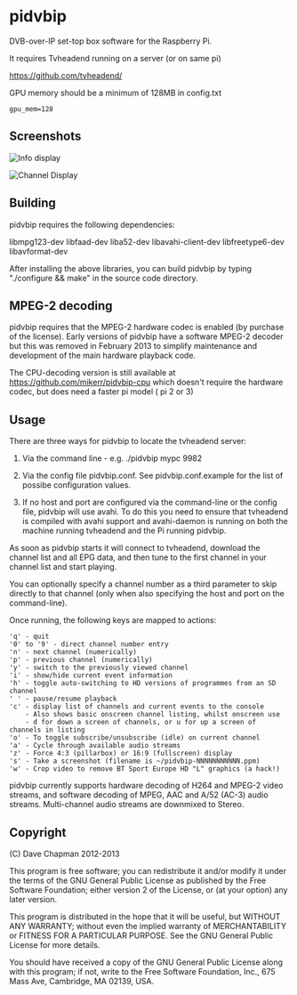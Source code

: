 pidvbip
=======

DVB-over-IP set-top box software for the Raspberry Pi.

It requires Tvheadend running on a server (or on same pi)

https://github.com/tvheadend/

GPU memory should be a minimum of 128MB in config.txt

    gpu_mem=128

Screenshots
-----------

![](http://i.imgur.com/REHGLaBm.jpg "Info display")

![](http://i.imgur.com/Upa7Jahm.jpg "Channel Display")

Building
--------

pidvbip requires the following dependencies:

libmpg123-dev libfaad-dev liba52-dev libavahi-client-dev libfreetype6-dev libavformat-dev

After installing the above libraries, you can build pidvbip by typing
"./configure && make" in the source code directory.


MPEG-2 decoding
---------------

pidvbip requires that the MPEG-2 hardware codec is enabled (by
purchase of the license).  Early versions of pidvbip have a software
MPEG-2 decoder but this was removed in February 2013 to simplify
maintenance and development of the main hardware playback code.

The CPU-decoding version is still available at https://github.com/mikerr/pidvbip-cpu
which doesn't require the hardware codec, but does need a faster
pi model ( pi 2 or 3)

Usage
-----

There are three ways for pidvbip to locate the tvheadend server:

1) Via the command line - e.g. ./pidvbip mypc 9982

2) Via the config file pidvbip.conf.  See pidvbip.conf.example for 
   the list of possibe configuration values.

3) If no host and port are configured via the command-line or the
   config file, pidvbip will use avahi.  To do this you need to ensure
   that tvheadend is compiled with avahi support and avahi-daemon is
   running on both the machine running tvheadend and the Pi running
   pidvbip.


As soon as pidvbip starts it will connect to tvheadend, download the
channel list and all EPG data, and then tune to the first channel in
your channel list and start playing.

You can optionally specify a channel number as a third parameter to
skip directly to that channel (only when also specifying the host and
port on the command-line).

Once running, the following keys are mapped to actions:

    'q' - quit
    '0' to '9' - direct channel number entry
    'n' - next channel (numerically)
    'p' - previous channel (numerically)
    'y' - switch to the previously viewed channel
    'i' - show/hide current event information
    'h' - toggle auto-switching to HD versions of programmes from an SD channel
    ' ' - pause/resume playback
    'c' - display list of channels and current events to the console
        - Also shows basic onscreen channel listing, whilst onscreen use
        - d for down a screen of channels, or u for up a screen of channels in listing
    'o' - To toggle subscribe/unsubscribe (idle) on current channel
    'a' - Cycle through available audio streams
    'z' - Force 4:3 (pillarbox) or 16:9 (fullscreen) display
    's' - Take a screenshot (filename is ~/pidvbip-NNNNNNNNNNN.ppm)
    'w' - Crop video to remove BT Sport Europe HD "L" graphics (a hack!)

pidvbip currently supports hardware decoding of H264 and MPEG-2 video
streams, and software decoding of MPEG, AAC and A/52 (AC-3) audio
streams.  Multi-channel audio streams are downmixed to Stereo.


Copyright
---------

(C) Dave Chapman 2012-2013

This program is free software; you can redistribute it and/or modify
it under the terms of the GNU General Public License as published by
the Free Software Foundation; either version 2 of the License, or
(at your option) any later version.

This program is distributed in the hope that it will be useful,
but WITHOUT ANY WARRANTY; without even the implied warranty of
MERCHANTABILITY or FITNESS FOR A PARTICULAR PURPOSE.  See the
GNU General Public License for more details.

You should have received a copy of the GNU General Public License
along with this program; if not, write to the Free Software
Foundation, Inc., 675 Mass Ave, Cambridge, MA 02139, USA.

